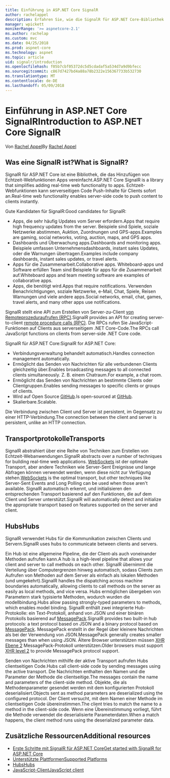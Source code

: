 ```yaml
---
title: Einführung in ASP.NET Core SignalR
author: rachelappel
description: Erfahren Sie, wie die SignalR für ASP.NET Core-Bibliothek vereinfacht das Hinzufügen von Funktionen in Echtzeit zu apps.
manager: wpickett
monikerRange: '>= aspnetcore-2.1'
ms.author: rachelap
ms.custom: mvc
ms.date: 04/25/2018
ms.prod: aspnet-core
ms.technology: aspnet
ms.topic: article
uid: signalr/introduction
ms.openlocfilehash: f05b7cbf05372dc5d5cdadaf5a534d7a9d9bfecc
ms.sourcegitcommit: c867d7427bd4a88a78b2322e156367733b532730
ms.translationtype: MT
ms.contentlocale: de-DE
ms.lasthandoff: 05/09/2018
---
```

# <a name="introduction-to-aspnet-core-signalr"></a><span data-ttu-id="bb3a0-103">Einführung in ASP.NET Core SignalR</span><span class="sxs-lookup"><span data-stu-id="bb3a0-103">Introduction to ASP.NET Core SignalR</span></span>

<span data-ttu-id="bb3a0-104">Von [Rachel Appel](https://twitter.com/rachelappel)</span><span class="sxs-lookup"><span data-stu-id="bb3a0-104">By [Rachel Appel](https://twitter.com/rachelappel)</span></span>

## <a name="what-is-signalr"></a><span data-ttu-id="bb3a0-105">Was eine SignalR ist?</span><span class="sxs-lookup"><span data-stu-id="bb3a0-105">What is SignalR?</span></span>

<span data-ttu-id="bb3a0-106">SignalR für ASP.NET Core ist eine Bibliothek, die das Hinzufügen von Echtzeit-Webfunktionen Apps vereinfacht.</span><span class="sxs-lookup"><span data-stu-id="bb3a0-106">ASP.NET Core SignalR is a library that simplifies adding real-time web functionality to apps.</span></span> <span data-ttu-id="bb3a0-107">Echtzeit-Webfunktionen kann serverseitigen Code Push-Inhalte für Clients sofort an.</span><span class="sxs-lookup"><span data-stu-id="bb3a0-107">Real-time web functionality enables server-side code to push content to clients instantly.</span></span>

<span data-ttu-id="bb3a0-108">Gute Kandidaten für SignalR:</span><span class="sxs-lookup"><span data-stu-id="bb3a0-108">Good candidates for SignalR:</span></span>

* <span data-ttu-id="bb3a0-109">Apps, die sehr häufig Updates vom Server erfordern.</span><span class="sxs-lookup"><span data-stu-id="bb3a0-109">Apps that require high frequency updates from the server.</span></span> <span data-ttu-id="bb3a0-110">Beispiele sind Spiele, soziale Netzwerke abstimmen, Auktion, Zuordnungen und GPS-apps.</span><span class="sxs-lookup"><span data-stu-id="bb3a0-110">Examples are gaming, social networks, voting, auction, maps, and GPS apps.</span></span>
* <span data-ttu-id="bb3a0-111">Dashboards und Überwachung apps.</span><span class="sxs-lookup"><span data-stu-id="bb3a0-111">Dashboards and monitoring apps.</span></span> <span data-ttu-id="bb3a0-112">Beispiele umfassen Unternehmensdashboards, instant sales Updates, oder die Warnungen übertragen.</span><span class="sxs-lookup"><span data-stu-id="bb3a0-112">Examples include company dashboards, instant sales updates, or travel alerts.</span></span>
* <span data-ttu-id="bb3a0-113">Apps für die Zusammenarbeit.</span><span class="sxs-lookup"><span data-stu-id="bb3a0-113">Collaborative apps.</span></span> <span data-ttu-id="bb3a0-114">Whiteboard-apps und Software erfüllen Team sind Beispiele für apps für die Zusammenarbeit auf.</span><span class="sxs-lookup"><span data-stu-id="bb3a0-114">Whiteboard apps and team meeting software are examples of collaborative apps.</span></span>
* <span data-ttu-id="bb3a0-115">Apps, die benötigt wird.</span><span class="sxs-lookup"><span data-stu-id="bb3a0-115">Apps that require notifications.</span></span> <span data-ttu-id="bb3a0-116">Verwenden Benachrichtigungen, soziale Netzwerke, e-Mail, Chat, Spiele, Reisen Warnungen und viele andere apps.</span><span class="sxs-lookup"><span data-stu-id="bb3a0-116">Social networks, email, chat, games, travel alerts, and many other apps use notifications.</span></span>

<span data-ttu-id="bb3a0-117">SignalR stellt eine API zum Erstellen von Server-zu-Client [von Remoteprozeduraufrufen (RPC)](https://wikipedia.org/wiki/Remote_procedure_call).</span><span class="sxs-lookup"><span data-stu-id="bb3a0-117">SignalR provides an API for creating server-to-client [remote procedure calls (RPC)](https://wikipedia.org/wiki/Remote_procedure_call).</span></span> <span data-ttu-id="bb3a0-118">Die RPCs rufen Sie JavaScript-Funktionen auf Clients aus serverseitigem .NET Core-Code.</span><span class="sxs-lookup"><span data-stu-id="bb3a0-118">The RPCs call JavaScript functions on clients from server-side .NET Core code.</span></span>

<span data-ttu-id="bb3a0-119">SignalR für ASP.NET Core:</span><span class="sxs-lookup"><span data-stu-id="bb3a0-119">SignalR for ASP.NET Core:</span></span>

* <span data-ttu-id="bb3a0-120">Verbindungsverwaltung behandelt automatisch.</span><span class="sxs-lookup"><span data-stu-id="bb3a0-120">Handles connection management automatically.</span></span>
* <span data-ttu-id="bb3a0-121">Ermöglicht das Senden von Nachrichten für alle verbundenen Clients gleichzeitig über.</span><span class="sxs-lookup"><span data-stu-id="bb3a0-121">Enables broadcasting messages to all connected clients simultaneously.</span></span> <span data-ttu-id="bb3a0-122">Z. B. einem Chatraum.</span><span class="sxs-lookup"><span data-stu-id="bb3a0-122">For example, a chat room.</span></span>
* <span data-ttu-id="bb3a0-123">Ermöglicht das Senden von Nachrichten an bestimmte Clients oder Clientgruppen.</span><span class="sxs-lookup"><span data-stu-id="bb3a0-123">Enables sending messages to specific clients or groups of clients.</span></span>
* <span data-ttu-id="bb3a0-124">Wird auf Open Source [GitHub](https://github.com/aspnet/signalr).</span><span class="sxs-lookup"><span data-stu-id="bb3a0-124">Is open-sourced at [GitHub](https://github.com/aspnet/signalr).</span></span>
* <span data-ttu-id="bb3a0-125">Skalierbare.</span><span class="sxs-lookup"><span data-stu-id="bb3a0-125">Scalable.</span></span>

<span data-ttu-id="bb3a0-126">Die Verbindung zwischen Client und Server ist persistent, im Gegensatz zu einer HTTP-Verbindung.</span><span class="sxs-lookup"><span data-stu-id="bb3a0-126">The connection between the client and server is persistent, unlike an HTTP connection.</span></span>

## <a name="transports"></a><span data-ttu-id="bb3a0-127">Transportprotokolle</span><span class="sxs-lookup"><span data-stu-id="bb3a0-127">Transports</span></span>

<span data-ttu-id="bb3a0-128">SignalR abstrahiert über eine Reihe von Techniken zum Erstellen von Echtzeit-Webanwendungen.</span><span class="sxs-lookup"><span data-stu-id="bb3a0-128">SignalR abstracts over a number of techniques for building real-time web applications.</span></span> <span data-ttu-id="bb3a0-129">[WebSockets](https://tools.ietf.org/html/rfc7118) ist der optimale Transport, aber andere Techniken wie Server-Sent Ereignisse und lange Abfragen können verwendet werden, wenn diese nicht zur Verfügung stehen.</span><span class="sxs-lookup"><span data-stu-id="bb3a0-129">[WebSockets](https://tools.ietf.org/html/rfc7118) is the optimal transport, but other techniques like Server-Sent Events and Long Polling can be used when those aren't available.</span></span> <span data-ttu-id="bb3a0-130">SignalR automatisch erkennt, und initialisieren den entsprechenden Transport basierend auf den Funktionen, die auf dem Client und Server unterstützt.</span><span class="sxs-lookup"><span data-stu-id="bb3a0-130">SignalR will automatically detect and initialize the appropriate transport based on features supported on the server and client.</span></span>

## <a name="hubs"></a><span data-ttu-id="bb3a0-131">Hubs</span><span class="sxs-lookup"><span data-stu-id="bb3a0-131">Hubs</span></span>

<span data-ttu-id="bb3a0-132">SignalR verwendet Hubs für die Kommunikation zwischen Clients und Servern.</span><span class="sxs-lookup"><span data-stu-id="bb3a0-132">SignalR uses hubs to communicate between clients and servers.</span></span>

<span data-ttu-id="bb3a0-133">Ein Hub ist eine allgemeine Pipeline, die der Client-als auch voneinander Methoden aufrufen kann.</span><span class="sxs-lookup"><span data-stu-id="bb3a0-133">A hub is a high-level pipeline that allows your client and server to call methods on each other.</span></span> <span data-ttu-id="bb3a0-134">SignalR übernimmt die Verteilung über Computergrenzen hinweg automatisch, sodass Clients zum Aufrufen von Methoden auf dem Server als einfach als lokalen Methoden (und umgekehrt).</span><span class="sxs-lookup"><span data-stu-id="bb3a0-134">SignalR handles the dispatching across machine boundaries automatically, allowing clients to call methods on the server as easily as local methods, and vice versa.</span></span> <span data-ttu-id="bb3a0-135">Hubs ermöglichen übergeben von Parametern stark typisierte Methoden, wodurch wurden die modellbindung.</span><span class="sxs-lookup"><span data-stu-id="bb3a0-135">Hubs allow passing strongly-typed parameters to methods, which enables model binding.</span></span> <span data-ttu-id="bb3a0-136">SignalR enthält zwei integrierte Hub-Protokolle: ein Text-Protokoll, anhand von JSON und einer binären Protokolls basierend auf [MessagePack](https://msgpack.org/).</span><span class="sxs-lookup"><span data-stu-id="bb3a0-136">SignalR provides two built-in hub protocols: a text protocol based on JSON and a binary protocol based on [MessagePack](https://msgpack.org/).</span></span>  <span data-ttu-id="bb3a0-137">MessagePack erstellt in der Regel über kleinere Nachrichten als bei der Verwendung von JSON.</span><span class="sxs-lookup"><span data-stu-id="bb3a0-137">MessagePack generally creates smaller messages than when using JSON.</span></span> <span data-ttu-id="bb3a0-138">Ältere Browser unterstützen müssen [XHR Ebene 2](https://caniuse.com/#feat=xhr2) MessagePack-Protokoll unterstützen.</span><span class="sxs-lookup"><span data-stu-id="bb3a0-138">Older browsers must support [XHR level 2](https://caniuse.com/#feat=xhr2) to provide MessagePack protocol support.</span></span>

<span data-ttu-id="bb3a0-139">Senden von Nachrichten mithilfe der aktive Transport aufrufen Hubs clientseitigen Code.</span><span class="sxs-lookup"><span data-stu-id="bb3a0-139">Hubs call client-side code by sending messages using the active transport.</span></span> <span data-ttu-id="bb3a0-140">Die Nachrichten enthalten den Namen und die Parameter der Methode die clientseitige.</span><span class="sxs-lookup"><span data-stu-id="bb3a0-140">The messages contain the name and parameters of the client-side method.</span></span> <span data-ttu-id="bb3a0-141">Objekte, die als Methodenparameter gesendet werden mit dem konfigurierten Protokoll deserialisiert.</span><span class="sxs-lookup"><span data-stu-id="bb3a0-141">Objects sent as method parameters are deserialized using the configured protocol.</span></span> <span data-ttu-id="bb3a0-142">Der Client versucht, mit dem Namen einer Methode im clientseitigen Code übereinstimmen.</span><span class="sxs-lookup"><span data-stu-id="bb3a0-142">The client tries to match the name to a method in the client-side code.</span></span> <span data-ttu-id="bb3a0-143">Wenn eine Übereinstimmung vorliegt, führt die Methode verwendet die deserialisierte Parameterdaten.</span><span class="sxs-lookup"><span data-stu-id="bb3a0-143">When a match happens, the client method runs using the deserialized parameter data.</span></span>

## <a name="additional-resources"></a><span data-ttu-id="bb3a0-144">Zusätzliche Ressourcen</span><span class="sxs-lookup"><span data-stu-id="bb3a0-144">Additional resources</span></span>

* [<span data-ttu-id="bb3a0-145">Erste Schritte mit SignalR für ASP.NET Core</span><span class="sxs-lookup"><span data-stu-id="bb3a0-145">Get started with SignalR for ASP.NET Core</span></span>](xref:signalr/get-started)
* [<span data-ttu-id="bb3a0-146">Unterstützte Plattformen</span><span class="sxs-lookup"><span data-stu-id="bb3a0-146">Supported Platforms</span></span>](xref:signalr/supported-platforms)
* [<span data-ttu-id="bb3a0-147">Hubs</span><span class="sxs-lookup"><span data-stu-id="bb3a0-147">Hubs</span></span>](xref:signalr/hubs)
* [<span data-ttu-id="bb3a0-148">JavaScript-Client</span><span class="sxs-lookup"><span data-stu-id="bb3a0-148">JavaScript client</span></span>](xref:signalr/javascript-client)
